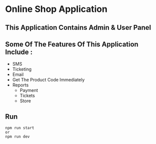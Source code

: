 # Online Shop Application
## This Application Contains Admin & User Panel 

## Some Of The Features Of This Application Include :

+ SMS
+ Ticketing
+ Email
+ Get The Product Code Immediately
+ Reports
    + Payment
    + Tickets
    + Store

## Run
```
npm run start
or
npm run dev
```
